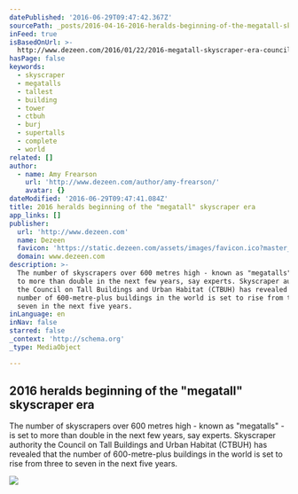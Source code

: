 ```yaml
---
datePublished: '2016-06-29T09:47:42.367Z'
sourcePath: _posts/2016-04-16-2016-heralds-beginning-of-the-megatall-skyscraper-era.md
inFeed: true
isBasedOnUrl: >-
  http://www.dezeen.com/2016/01/22/2016-megatall-skyscraper-era-council-tall-buildings-urban-habitat-ctbuh/
hasPage: false
keywords:
  - skyscraper
  - megatalls
  - tallest
  - building
  - tower
  - ctbuh
  - burj
  - supertalls
  - complete
  - world
related: []
author:
  - name: Amy Frearson
    url: 'http://www.dezeen.com/author/amy-frearson/'
    avatar: {}
dateModified: '2016-06-29T09:47:41.084Z'
title: 2016 heralds beginning of the "megatall" skyscraper era
app_links: []
publisher:
  url: 'http://www.dezeen.com'
  name: Dezeen
  favicon: 'https://static.dezeen.com/assets/images/favicon.ico?master_1255'
  domain: www.dezeen.com
description: >-
  The number of skyscrapers over 600 metres high - known as "megatalls" - is set
  to more than double in the next few years, say experts. Skyscraper authority
  the Council on Tall Buildings and Urban Habitat (CTBUH) has revealed that the
  number of 600-metre-plus buildings in the world is set to rise from three to
  seven in the next five years.
inLanguage: en
inNav: false
starred: false
_context: 'http://schema.org'
_type: MediaObject

---
```

<article style=""><h1>2016 heralds beginning of the "megatall" skyscraper era</h1><p>The number of skyscrapers over 600 metres high - known as "megatalls" - is set to more than double in the next few years, say experts. Skyscraper authority the Council on Tall Buildings and Urban Habitat (CTBUH) has revealed that the number of 600-metre-plus buildings in the world is set to rise from three to seven in the next five years.</p><img src="http://static.dezeen.com/uploads/2016/01/The-Kingdom-Tower_Adrian-Smith_Gordon-Gill-Architecture-_dezeen_social.jpg" /></article>